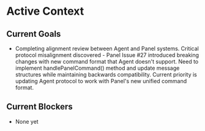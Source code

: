 # Active Context

## Current Goals

- Completing alignment review between Agent and Panel systems. Critical protocol misalignment discovered - Panel Issue #27 introduced breaking changes with new command format that Agent doesn't support. Need to implement handlePanelCommand() method and update message structures while maintaining backwards compatibility. Current priority is updating Agent protocol to work with Panel's new unified command format.

## Current Blockers

- None yet